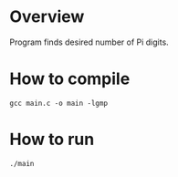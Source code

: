 # Overview

Program finds desired number of Pi digits.

# How to compile

`gcc main.c -o main -lgmp`

# How to run 

` ./main `

